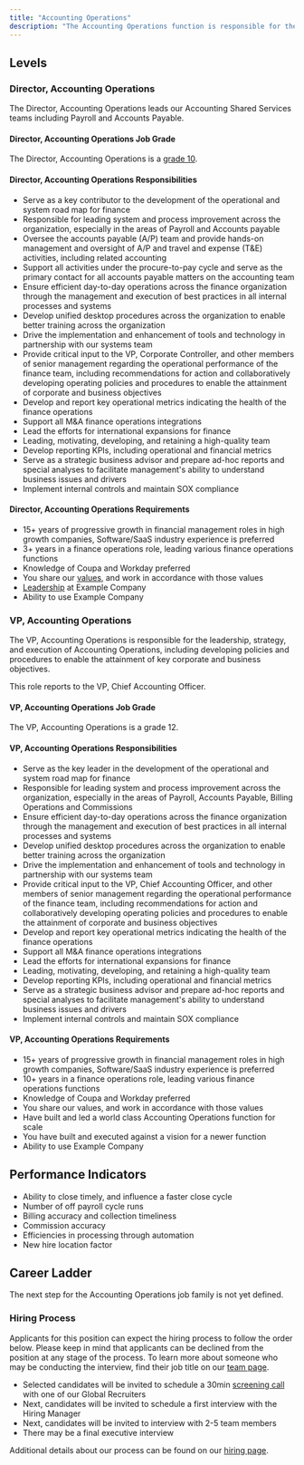 ```yaml
---
title: "Accounting Operations"
description: "The Accounting Operations function is responsible for the strategy and leadership of our Accounting shared services teams"
---
```


## Levels

### Director, Accounting Operations

The Director, Accounting Operations leads our Accounting Shared Services teams including Payroll and Accounts Payable.

#### Director, Accounting Operations Job Grade

The Director, Accounting Operations is a [grade 10](/handbook/total-rewards/compensation/compensation-calculator/#example_company-job-grades).

#### Director, Accounting Operations Responsibilities

- Serve as a key contributor to the development of the operational and system road map for finance
- Responsible for leading system and process improvement across the organization, especially in the areas of Payroll and Accounts payable
- Oversee the accounts payable (A/P) team and provide hands-on management and oversight of A/P and travel and expense (T&E) activities, including related accounting
- Support all activities under the procure-to-pay cycle and serve as the primary contact for all accounts payable matters on the accounting team
- Ensure efficient day-to-day operations across the finance organization through the management and execution of best practices in all internal processes and systems
- Develop unified desktop procedures across the organization to enable better training across the organization
- Drive the implementation and enhancement of tools and technology in partnership with our systems team
- Provide critical input to the VP, Corporate Controller, and other members of senior management regarding the operational performance of the finance team, including recommendations for action and collaboratively developing operating policies and procedures to enable the attainment of corporate and business objectives
- Develop and report key operational metrics indicating the health of the finance operations
- Support all M&A finance operations integrations
- Lead the efforts for international expansions for finance
- Leading, motivating, developing, and retaining a high-quality team
- Develop reporting KPIs, including operational and financial metrics
- Serve as a strategic business advisor and prepare ad-hoc reports and special analyses to facilitate management's ability to understand business issues and drivers
- Implement internal controls and maintain SOX compliance

#### Director, Accounting Operations Requirements

- 15+ years of progressive growth in financial management roles in high growth companies, Software/SaaS industry experience is preferred
- 3+ years in a finance operations role, leading various finance operations functions
- Knowledge of Coupa and Workday preferred
- You share our [values](/handbook/values/), and work in accordance with those values
- [Leadership](/handbook/company/structure/#director-group) at Example Company
- Ability to use Example Company

### VP, Accounting Operations

The VP, Accounting Operations is responsible for the leadership, strategy, and execution of Accounting Operations, including developing policies and procedures to enable the attainment of key corporate and business objectives.

This role reports to the VP, Chief Accounting Officer.

#### VP, Accounting Operations Job Grade

The VP, Accounting Operations is a grade 12.

#### VP, Accounting Operations Responsibilities

- Serve as the key leader in the development of the operational and system road map for finance
- Responsible for leading system and process improvement across the organization, especially in the areas of Payroll, Accounts Payable, Billing Operations and Commissions
- Ensure efficient day-to-day operations across the finance organization through the management and execution of best practices in all internal processes and systems
- Develop unified desktop procedures across the organization to enable better training across the organization
- Drive the implementation and enhancement of tools and technology in partnership with our systems team
- Provide critical input to the VP, Chief Accounting Officer, and other members of senior management regarding the operational performance of the finance team, including recommendations for action and collaboratively developing operating policies and procedures to enable the attainment of corporate and business objectives
- Develop and report key operational metrics indicating the health of the finance operations
- Support all M&A finance operations integrations
- Lead the efforts for international expansions for finance
- Leading, motivating, developing, and retaining a high-quality team
- Develop reporting KPIs, including operational and financial metrics
- Serve as a strategic business advisor and prepare ad-hoc reports and special analyses to facilitate management's ability to understand business issues and drivers
- Implement internal controls and maintain SOX compliance

#### VP, Accounting Operations Requirements

- 15+ years of progressive growth in financial management roles in high growth companies, Software/SaaS industry experience is preferred
- 10+ years in a finance operations role, leading various finance operations functions
- Knowledge of Coupa and Workday preferred
- You share our values, and work in accordance with those values
- Have built and led a world class Accounting Operations function for scale
- You have built and executed against a vision for a newer function
- Ability to use Example Company

## Performance Indicators

- Ability to close timely, and influence a faster close cycle
- Number of off payroll cycle runs
- Billing accuracy and collection timeliness
- Commission accuracy
- Efficiencies in processing through automation
- New hire location factor

## Career Ladder

The next step for the Accounting Operations job family is not yet defined.

### Hiring Process

Applicants for this position can expect the hiring process to follow the order below. Please keep in mind that applicants can be declined from the position at any stage of the process. To learn more about someone who may be conducting the interview, find their job title on our [team page](/handbook/company/team/).

- Selected candidates will be invited to schedule a 30min [screening call](/handbook/hiring/interviewing/#screening-call) with one of our Global Recruiters
- Next, candidates will be invited to schedule a first interview with the Hiring Manager
- Next, candidates will be invited to interview with 2-5 team members
- There may be a final executive interview

Additional details about our process can be found on our [hiring page](/handbook/hiring/).
